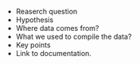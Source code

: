 - Reaserch question
- Hypothesis
- Where data comes from?
- What we used to compile the data?
- Key points
- Link to documentation.
